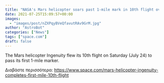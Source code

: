 ```yaml
---
title: "NASA's Mars helicopter soars past 1-mile mark in 10th flight over Red Planet"
date: 2021-07-25T15:09:57+00:00
images:
  - "images/post/nZXPqyBVeQfavutRAv9GrM.jpg"
author: "AstroBot"
categories: ["News"]
tags: ["space.com"]
draft: false
---
```


The Mars helicopter Ingenuity flew its 10th flight on Saturday (July 24) to pass its first 1-mile marker. 

Διαβάστε περισσότερα: https://www.space.com/mars-helicopter-ingenuity-completes-first-mile-10th-flight
